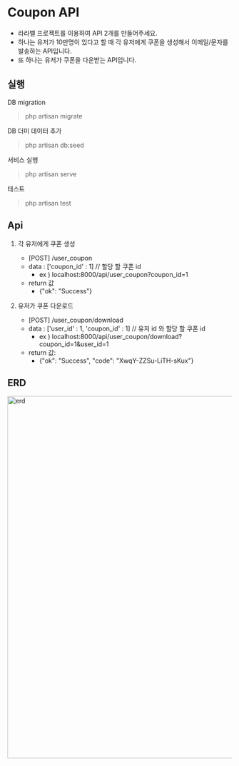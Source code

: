 # Coupon API

- 라라벨 프로젝트를 이용하여 API 2개를 만들어주세요.
- 하나는 유저가 10만명이 있다고 할 때 각 유저에게 쿠폰을 생성해서 이메일/문자를 발송하는 API입니다.
- 또 하나는 유저가 쿠폰을 다운받는 API입니다.

## 실행
DB migration
> php artisan migrate

DB 더미 데이터 추가
> php artisan db:seed

서비스 실행
> php artisan serve

테스트
> php artisan test

## Api

1. 각 유저에게 쿠폰 생성
    * [POST]  /user_coupon
    * data : ['coupon_id' : 1]  // 할당 할 쿠폰 id
      * ex ) localhost:8000/api/user_coupon?coupon_id=1
    * return 값
      * {"ok": "Success"}


2. 유저가 쿠폰 다운로드
   * [POST] /user_coupon/download
   * data : ['user_id' : 1, 'coupon_id' : 1] // 유저 id 와 할당 할 쿠폰 id
     * ex ) localhost:8000/api/user_coupon/download?coupon_id=1&user_id=1
   * return 값:
     * {"ok": "Success",
       "code": "XwqY-ZZSu-LiTH-sKux"}


## ERD
<img width="812" alt="erd" src="https://user-images.githubusercontent.com/22957339/229338837-39d486e4-d30c-41b9-ad91-12a142f4b1cd.png">

